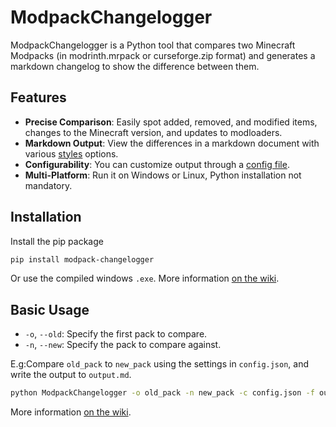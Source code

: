 # ModpackChangelogger
ModpackChangelogger is a Python tool that compares two Minecraft Modpacks (in modrinth.mrpack or curseforge.zip format) and generates a markdown changelog to show the difference between them.


## Features
- **Precise Comparison**: Easily spot added, removed, and modified items, changes to the Minecraft version, and updates to modloaders.
- **Markdown Output**: View the differences in a markdown document with various [styles](https://github.com/TheBossMagnus/ModpackChangelogger/wiki/Configuration#format-section) options.
- **Configurability**: You can customize output through a [config file](https://github.com/TheBossMagnus/ModpackChangelogger/wiki/Configuration).
- **Multi-Platform**: Run it on Windows or Linux, Python installation not mandatory.

## Installation
Install the pip package
```bash
pip install modpack-changelogger
```
Or use the compiled windows `.exe`.
More information [on the wiki](https://github.com/TheBossMagnus/ModpackChangelogger/wiki/Install-and-run).
## Basic Usage
- `-o`, `--old`: Specify the first pack to compare.
- `-n`, `--new`: Specify the pack to compare  against.

E.g:Compare `old_pack` to `new_pack` using the settings in `config.json`, and write the output to `output.md`.
```bash
python ModpackChangelogger -o old_pack -n new_pack -c config.json -f output.md
```
More information [on the wiki](https://github.com/TheBossMagnus/ModpackChangelogger/wiki/Commands).
